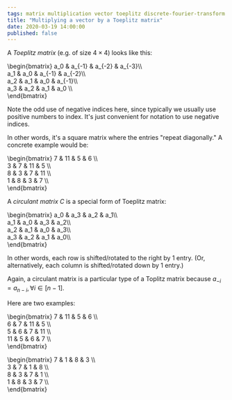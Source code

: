 ```yaml
---
tags: matrix multiplication vector toeplitz discrete-fourier-transform dft fast-fourier-transform fft 
title: "Multiplying a vector by a Toeplitz matrix"
date: 2020-03-19 14:00:00
published: false
---
```


A _Toeplitz matrix_ (e.g. of size $4\times 4$) looks like this:

\begin{bmatrix}
a_0 & a_{-1} & a_{-2} & a_{-3}\\\\\
a_1 & a_0    & a_{-1} & a_{-2}\\\\\
a_2 & a_1    & a_0    & a_{-1}\\\\\
a_3 & a_2    & a_1    & a_0   \\\\\
\end{bmatrix}

Note the odd use of negative indices here, since typically we usually use positive numbers to index.
It's just convenient for notation to use negative indices.

In other words, it's a square matrix where the entries "repeat diagonally."
A concrete example would be:

\begin{bmatrix}
7 & 11 & 5  & 6  \\\\\
3 & 7  & 11 & 5  \\\\\
8 & 3  & 7  & 11 \\\\\
1 & 8  & 3  & 7  \\\\\
\end{bmatrix}

A _circulant matrix_ $C$ is a special form of Toeplitz matrix:

\begin{bmatrix}
a_0 & a_3 & a_2 & a_1\\\\\
a_1 & a_0 & a_3 & a_2\\\\\
a_2 & a_1 & a_0 & a_3\\\\\
a_3 & a_2 & a_1 & a_0\\\\\
\end{bmatrix}

In other words, each row is shifted/rotated to the right by 1 entry.
(Or, alternatively, each column is shifted/rotated down by 1 entry.)

Again, a circulant matrix is a particular type of a Toplitz matrix because $a_{-i} = a_{n-i}, \forall i \in[n-1]$.

Here are two examples:

\begin{bmatrix}
7  & 11 & 5  & 6  \\\\\
6  & 7  & 11 & 5  \\\\\
5  & 6  & 7  & 11 \\\\\
11 & 5  & 6  & 7  \\\\\
\end{bmatrix}

\begin{bmatrix}
7 & 1 & 8 & 3 \\\\\
3 & 7 & 1 & 8 \\\\\
8 & 3 & 7 & 1 \\\\\
1 & 8 & 3 & 7 \\\\\
\end{bmatrix}
